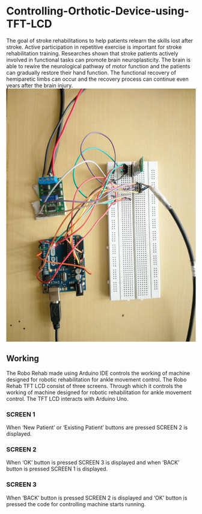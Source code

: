 # Controlling-Orthotic-Device-using-TFT-LCD
The goal of stroke rehabilitations to help patients relearn the skills 
lost after stroke. Active participation in repetitive exercise is 
important for stroke rehabilitation training. Researches shown that 
stroke patients actively involved in functional tasks can promote 
brain neuroplasticity. The brain is able to rewire the neurological 
pathway of motor function and the patients can gradually restore 
their hand function. The functional recovery of hemiparetic limbs 
can occur and the recovery process can continue even years after 
the brain injury.
<img src="/images/circuit view.jpg" alt="circuit">
## Working
The Robo Rehab made using Arduino IDE controls the working of machine 
designed for robotic rehabilitation for ankle movement control. The Robo Rehab TFT LCD consist of three screens. Through 
which it controls the working of machine designed for robotic 
rehabilitation for ankle movement control. The TFT LCD interacts 
with Arduino Uno.

### SCREEN 1  
When ‘New Patient’ or ‘Existing Patient’ buttons are pressed 
SCREEN 2 is displayed.

### SCREEN 2 
When ‘OK’ button is pressed SCREEN 3 is displayed and when 
‘BACK’ button is pressed SCREEN 1 is displayed.

### SCREEN 3 
When ‘BACK’ button is pressed SCREEN 2 is displayed and ‘OK’ 
button is pressed the code for controlling machine starts running. 

